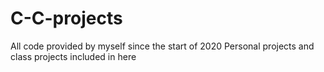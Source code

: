 # C-C-projects

All code provided by myself since the start of 2020
Personal projects and class projects included in here


